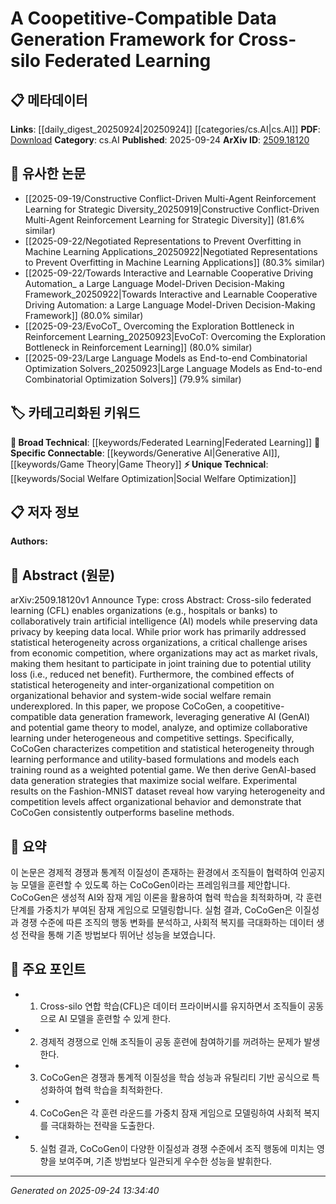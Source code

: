 <!-- KEYWORD_LINKING_METADATA:
{
  "processed_timestamp": "2025-09-24T13:34:40.689776",
  "vocabulary_version": "1.0",
  "selected_keywords": [
    "Federated Learning",
    "Generative AI",
    "Game Theory",
    "Social Welfare Optimization"
  ],
  "rejected_keywords": [],
  "similarity_scores": {
    "Federated Learning": 0.78,
    "Generative AI": 0.82,
    "Game Theory": 0.8,
    "Social Welfare Optimization": 0.77
  },
  "extraction_method": "AI_prompt_based",
  "budget_applied": true,
  "candidates_json": {
    "candidates": [
      {
        "surface": "Cross-silo Federated Learning",
        "canonical": "Federated Learning",
        "aliases": [
          "CFL"
        ],
        "category": "broad_technical",
        "rationale": "Federated Learning is a key concept that connects various research areas in distributed machine learning.",
        "novelty_score": 0.45,
        "connectivity_score": 0.88,
        "specificity_score": 0.65,
        "link_intent_score": 0.78
      },
      {
        "surface": "Generative AI",
        "canonical": "Generative AI",
        "aliases": [
          "GenAI"
        ],
        "category": "specific_connectable",
        "rationale": "Generative AI is crucial for understanding data generation strategies in competitive settings.",
        "novelty_score": 0.7,
        "connectivity_score": 0.85,
        "specificity_score": 0.8,
        "link_intent_score": 0.82
      },
      {
        "surface": "Potential Game Theory",
        "canonical": "Game Theory",
        "aliases": [
          "Potential Games"
        ],
        "category": "specific_connectable",
        "rationale": "Game Theory provides a framework for modeling competition and cooperation in federated learning.",
        "novelty_score": 0.55,
        "connectivity_score": 0.75,
        "specificity_score": 0.78,
        "link_intent_score": 0.8
      },
      {
        "surface": "Social Welfare Optimization",
        "canonical": "Social Welfare Optimization",
        "aliases": [
          "Welfare Maximization"
        ],
        "category": "unique_technical",
        "rationale": "Optimizing social welfare is a unique aspect of this framework, linking economic and learning objectives.",
        "novelty_score": 0.65,
        "connectivity_score": 0.7,
        "specificity_score": 0.85,
        "link_intent_score": 0.77
      }
    ],
    "ban_list_suggestions": [
      "data generation",
      "training round",
      "experimental results"
    ]
  },
  "decisions": [
    {
      "candidate_surface": "Cross-silo Federated Learning",
      "resolved_canonical": "Federated Learning",
      "decision": "linked",
      "scores": {
        "novelty": 0.45,
        "connectivity": 0.88,
        "specificity": 0.65,
        "link_intent": 0.78
      }
    },
    {
      "candidate_surface": "Generative AI",
      "resolved_canonical": "Generative AI",
      "decision": "linked",
      "scores": {
        "novelty": 0.7,
        "connectivity": 0.85,
        "specificity": 0.8,
        "link_intent": 0.82
      }
    },
    {
      "candidate_surface": "Potential Game Theory",
      "resolved_canonical": "Game Theory",
      "decision": "linked",
      "scores": {
        "novelty": 0.55,
        "connectivity": 0.75,
        "specificity": 0.78,
        "link_intent": 0.8
      }
    },
    {
      "candidate_surface": "Social Welfare Optimization",
      "resolved_canonical": "Social Welfare Optimization",
      "decision": "linked",
      "scores": {
        "novelty": 0.65,
        "connectivity": 0.7,
        "specificity": 0.85,
        "link_intent": 0.77
      }
    }
  ]
}
-->

# A Coopetitive-Compatible Data Generation Framework for Cross-silo Federated Learning

## 📋 메타데이터

**Links**: [[daily_digest_20250924|20250924]] [[categories/cs.AI|cs.AI]]
**PDF**: [Download](https://arxiv.org/pdf/2509.18120.pdf)
**Category**: cs.AI
**Published**: 2025-09-24
**ArXiv ID**: [2509.18120](https://arxiv.org/abs/2509.18120)

## 🔗 유사한 논문
- [[2025-09-19/Constructive Conflict-Driven Multi-Agent Reinforcement Learning for Strategic Diversity_20250919|Constructive Conflict-Driven Multi-Agent Reinforcement Learning for Strategic Diversity]] (81.6% similar)
- [[2025-09-22/Negotiated Representations to Prevent Overfitting in Machine Learning Applications_20250922|Negotiated Representations to Prevent Overfitting in Machine Learning Applications]] (80.3% similar)
- [[2025-09-22/Towards Interactive and Learnable Cooperative Driving Automation_ a Large Language Model-Driven Decision-Making Framework_20250922|Towards Interactive and Learnable Cooperative Driving Automation: a Large Language Model-Driven Decision-Making Framework]] (80.0% similar)
- [[2025-09-23/EvoCoT_ Overcoming the Exploration Bottleneck in Reinforcement Learning_20250923|EvoCoT: Overcoming the Exploration Bottleneck in Reinforcement Learning]] (80.0% similar)
- [[2025-09-23/Large Language Models as End-to-end Combinatorial Optimization Solvers_20250923|Large Language Models as End-to-end Combinatorial Optimization Solvers]] (79.9% similar)

## 🏷️ 카테고리화된 키워드
**🧠 Broad Technical**: [[keywords/Federated Learning|Federated Learning]]
**🔗 Specific Connectable**: [[keywords/Generative AI|Generative AI]], [[keywords/Game Theory|Game Theory]]
**⚡ Unique Technical**: [[keywords/Social Welfare Optimization|Social Welfare Optimization]]

## 📋 저자 정보

**Authors:** 

## 📄 Abstract (원문)

arXiv:2509.18120v1 Announce Type: cross 
Abstract: Cross-silo federated learning (CFL) enables organizations (e.g., hospitals or banks) to collaboratively train artificial intelligence (AI) models while preserving data privacy by keeping data local. While prior work has primarily addressed statistical heterogeneity across organizations, a critical challenge arises from economic competition, where organizations may act as market rivals, making them hesitant to participate in joint training due to potential utility loss (i.e., reduced net benefit). Furthermore, the combined effects of statistical heterogeneity and inter-organizational competition on organizational behavior and system-wide social welfare remain underexplored. In this paper, we propose CoCoGen, a coopetitive-compatible data generation framework, leveraging generative AI (GenAI) and potential game theory to model, analyze, and optimize collaborative learning under heterogeneous and competitive settings. Specifically, CoCoGen characterizes competition and statistical heterogeneity through learning performance and utility-based formulations and models each training round as a weighted potential game. We then derive GenAI-based data generation strategies that maximize social welfare. Experimental results on the Fashion-MNIST dataset reveal how varying heterogeneity and competition levels affect organizational behavior and demonstrate that CoCoGen consistently outperforms baseline methods.

## 📝 요약

이 논문은 경제적 경쟁과 통계적 이질성이 존재하는 환경에서 조직들이 협력하여 인공지능 모델을 훈련할 수 있도록 하는 CoCoGen이라는 프레임워크를 제안합니다. CoCoGen은 생성적 AI와 잠재 게임 이론을 활용하여 협력 학습을 최적화하며, 각 훈련 단계를 가중치가 부여된 잠재 게임으로 모델링합니다. 실험 결과, CoCoGen은 이질성과 경쟁 수준에 따른 조직의 행동 변화를 분석하고, 사회적 복지를 극대화하는 데이터 생성 전략을 통해 기존 방법보다 뛰어난 성능을 보였습니다.

## 🎯 주요 포인트

- 1. Cross-silo 연합 학습(CFL)은 데이터 프라이버시를 유지하면서 조직들이 공동으로 AI 모델을 훈련할 수 있게 한다.
- 2. 경제적 경쟁으로 인해 조직들이 공동 훈련에 참여하기를 꺼려하는 문제가 발생한다.
- 3. CoCoGen은 경쟁과 통계적 이질성을 학습 성능과 유틸리티 기반 공식으로 특성화하여 협력 학습을 최적화한다.
- 4. CoCoGen은 각 훈련 라운드를 가중치 잠재 게임으로 모델링하여 사회적 복지를 극대화하는 전략을 도출한다.
- 5. 실험 결과, CoCoGen이 다양한 이질성과 경쟁 수준에서 조직 행동에 미치는 영향을 보여주며, 기존 방법보다 일관되게 우수한 성능을 발휘한다.


---

*Generated on 2025-09-24 13:34:40*